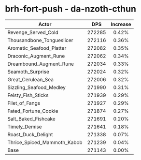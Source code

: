 # brh-fort-push - da-nzoth-cthun
| Actor | DPS | Increase |
|---|:---:|:---:|
|Revenge_Served_Cold|272285|0.42%|
|Thousandbone_Tongueslicer|272116|0.36%|
|Aromatic_Seafood_Platter|272082|0.35%|
|Draconic_Augment_Rune|272062|0.34%|
|Dreambound_Augment_Rune|272034|0.33%|
|Seamoth_Surprise|272024|0.32%|
|Great_Cerulean_Sea|272006|0.32%|
|Sizzling_Seafood_Medley|271990|0.31%|
|Feisty_Fish_Sticks|271939|0.29%|
|Filet_of_Fangs|271927|0.29%|
|Fated_Fortune_Cookie|271874|0.27%|
|Salt_Baked_Fishcake|271691|0.20%|
|Timely_Demise|271641|0.18%|
|Roast_Duck_Delight|271338|0.07%|
|Thrice_Spiced_Mammoth_Kabob|271239|0.04%|
|Base|271143|0.00%|

